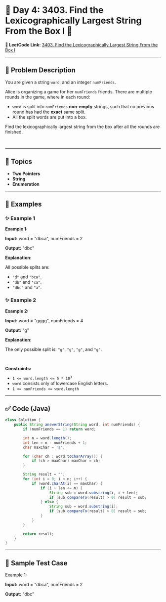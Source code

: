 # 📌 Day 4: 3403. Find the Lexicographically Largest String From the Box I 🎯

**🔗 LeetCode Link:** [3403. Find the Lexicographically Largest String From the Box I](https://leetcode.com/problems/find-the-lexicographically-largest-string-from-the-box-i/)

---

## 🧩 Problem Description

<p>You are given a string <code>word</code>, and an integer <code>numFriends</code>.</p>

<p>Alice is organizing a game for her <code>numFriends</code> friends. There are multiple rounds in the game, where in each round:</p>

<ul>
	<li><code>word</code> is split into <code>numFriends</code> <strong>non-empty</strong> strings, such that no previous round has had the <strong>exact</strong> same split.</li>
	<li>All the split words are put into a box.</li>
</ul>

<p>Find the <span data-keyword="lexicographically-smaller-string">lexicographically largest</span> string from the box after all the rounds are finished.</p>

<p>&nbsp;</p>
<p><strong class="example">

---

## 🧠 Topics

- Two Pointers
- String
- Enumeration
---

## 🧩 Examples

### ✨ Example 1

Example 1:</strong></p>

<div class="example-block">
<p><strong>Input:</strong> <span class="example-io">word = &quot;dbca&quot;, numFriends = 2</span></p>

<p><strong>Output:</strong> <span class="example-io">&quot;dbc&quot;</span></p>

<p><strong>Explanation:</strong>&nbsp;</p>

<p>All possible splits are:</p>

<ul>
	<li><code>&quot;d&quot;</code> and <code>&quot;bca&quot;</code>.</li>
	<li><code>&quot;db&quot;</code> and <code>&quot;ca&quot;</code>.</li>
	<li><code>&quot;dbc&quot;</code> and <code>&quot;a&quot;</code>.</li>
</ul>
</div>

<p><strong class="example">

### ✨ Example 2

Example 2:</strong></p>

<div class="example-block">
<p><strong>Input:</strong> <span class="example-io">word = &quot;gggg&quot;, numFriends = 4</span></p>

<p><strong>Output:</strong> <span class="example-io">&quot;g&quot;</span></p>

<p><strong>Explanation:</strong>&nbsp;</p>

<p>The only possible split is: <code>&quot;g&quot;</code>, <code>&quot;g&quot;</code>, <code>&quot;g&quot;</code>, and <code>&quot;g&quot;</code>.</p>
</div>

<p>&nbsp;</p>
<p><strong>Constraints:</strong></p>

<ul>
	<li><code>1 &lt;= word.length &lt;= 5&nbsp;* 10<sup>3</sup></code></li>
	<li><code>word</code> consists only of lowercase English letters.</li>
	<li><code>1 &lt;= numFriends &lt;= word.length</code></li>
</ul>

---

## ✅ Code (Java)

```java
class Solution {
    public String answerString(String word, int numFriends) {
        if (numFriends == 1) return word;

        int n = word.length();
        int len = n - numFriends + 1;
        char maxChar = 'a';

        for (char ch : word.toCharArray()) {
            if (ch > maxChar) maxChar = ch;
        }

        String result = "";
        for (int i = 0; i < n; i++) {
            if (word.charAt(i) == maxChar) {
                if (i + len <= n) {
                    String sub = word.substring(i, i + len);
                    if (sub.compareTo(result) > 0) result = sub;
                } else {
                    String sub = word.substring(i);
                    if (sub.compareTo(result) > 0) result = sub;
                }
            }
        }

        return result;
    }
}
```

---

## 🧪 Sample Test Case


Example 1:</strong></p>

<div class="example-block">
<p><strong>Input:</strong> <span class="example-io">word = &quot;dbca&quot;, numFriends = 2</span></p>

<p><strong>Output:</strong> <span class="example-io">&quot;dbc&quot;</span></p>
</div>

<p><strong class="example">


